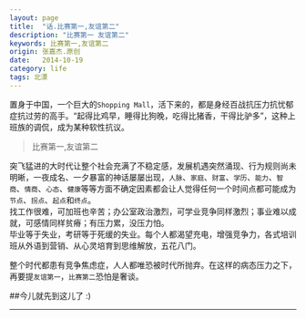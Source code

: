 ```yaml
---
layout: page
title:  "话.比赛第一,友谊第二"
description: "比赛第一 友谊第二"
keywords: 比赛第一,友谊第二
origin: 张嘉杰.原创
date:   2014-10-19
category: life
tags: 北漂
---
```

置身于中国，一个巨大的`Shopping Mall`，活下来的，都是身经百战抗压力抗忧郁症抗过劳的高手。“起得比鸡早，睡得比狗晚，吃得比猪香，干得比驴多”，这种上班族的调侃，成为某种软性抗议。  
<!--more-->

> 比赛第一,友谊第二


突飞猛进的大时代让整个社会充满了不稳定感，发展机遇突然涌现、行为规则尚未明晰，一夜成名、一夕暴富的神话屡屡出现，`人脉`、`家庭`、`财富`、`学历`、`能力`、`智商`、`情商`、`心态`、`健康`等等方面不确定因素都会让人觉得任何一个时间点都可能成为`节点`、`拐点`、`起点`和`终点`。  
找工作很难，可加班也辛苦；办公室政治激烈，可学业竞争同样激烈；事业难以成就，可感情同样贫瘠；有压力累，没压力怕。  
毕业等于失业，考研等于死缓的失业。每个人都渴望充电，增强竞争力，各式培训班从外语到营销、从心灵培育到思维解放，五花八门。  


整个时代都患有竞争焦虑症，人人都唯恐被时代所抛弃。在这样的病态压力之下，再要提`友谊第一`，`比赛第二`恐怕是奢谈。

##今儿就先到这儿了 :)

---------------------------------------